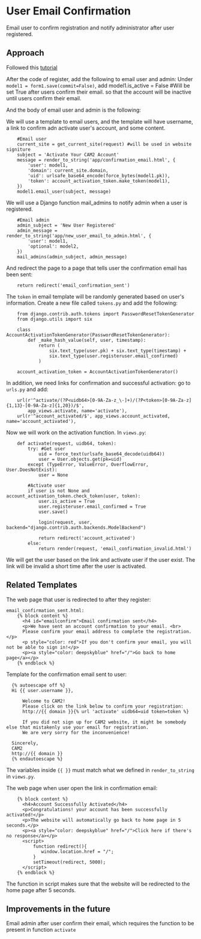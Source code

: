 # User Email Confirmation

Email user to confirm registration and notify administrator after user registered.

## Approach

Followed this [tutorial](https://simpleisbetterthancomplex.com/tutorial/2017/02/18/how-to-create-user-sign-up-view.html)

After the code of register, add the following to email user and admin:
Under `model1 = form1.save(commit=False)`, add
    model1.is_active = False #Will be set True after users confirm their email.
so that the account will be inactive until users confirm their email.

And the body of email user and admin is the following:
  
We will use a template to email users, and the template will have username, a link to confirm adn activate user's account, and some content.
```
    #Email user
    current_site = get_current_site(request) #will be used in website signiture
    subject = 'Activate Your CAM2 Account'
    message = render_to_string('app/confirmation_email.html', {
        'user': model1,
        'domain': current_site.domain,
        'uid': urlsafe_base64_encode(force_bytes(model1.pk)),
        'token': account_activation_token.make_token(model1),
    })
    model1.email_user(subject, message)
```

We will use a Django function mail_admins to notify admin when a user is registered.
```
    #Email admin
    admin_subject = 'New User Registered'
    admin_message = render_to_string('app/new_user_email_to_admin.html', {
        'user': model1,
        'optional': model2,
    })
    mail_admins(admin_subject, admin_message)
```

And redirect the page to a page that tells user the confirmation email has been sent:
```
    return redirect('email_confirmation_sent')
``` 
    
The `token` in email template will be randomly generated based on user's information.
Create a new file called `tokens.py` and add the following:
```
    from django.contrib.auth.tokens import PasswordResetTokenGenerator
    from django.utils import six

    class AccountActivationTokenGenerator(PasswordResetTokenGenerator):
        def _make_hash_value(self, user, timestamp):
            return (
                six.text_type(user.pk) + six.text_type(timestamp) +
                six.text_type(user.registeruser.email_confirmed)
            )

    account_activation_token = AccountActivationTokenGenerator()
```
    
In addition, we need links for confirmation and successful activation:
go to `urls.py` and add:
```
    url(r'^activate/(?P<uidb64>[0-9A-Za-z_\-]+)/(?P<token>[0-9A-Za-z]{1,13}-[0-9A-Za-z]{1,20})/$',
        app_views.activate, name='activate'),
    url(r'^account_activated/$', app_views.account_activated, name='account_activated'),
```

Now we will work on the activation function. In `views.py`:
```
    def activate(request, uidb64, token):
        try: #Get user
            uid = force_text(urlsafe_base64_decode(uidb64))
            user = User.objects.get(pk=uid)
        except (TypeError, ValueError, OverflowError, User.DoesNotExist):
            user = None
            
        #Activate user
        if user is not None and account_activation_token.check_token(user, token):
            user.is_active = True
            user.registeruser.email_confirmed = True
            user.save()

            login(request, user, backend="django.contrib.auth.backends.ModelBackend")

            return redirect('account_activated')
        else:
            return render(request, 'email_confirmation_invalid.html')
```
            
We will get the user based on the link and activate user if the user exist. The link will be invalid a short time after the user is activated.
  
## Related Templates

The web page that user is redirected to after they register:
```
email_confirmation_sent.html:
    {% block content %}
      <h4 id="emailconfirm">Email confirmation sent</h4>
      <p>We have sent an account confirmation to your email. <br>
      Please confirm your email address to complete the registration. </p>
      <p style="color: red">If you don't confirm your email, you will not be able to sign in!</p>
      <p><a style="color: deepskyblue" href="/">Go back to home page</a></p>
    {% endblock %}
```
    
Template for the confirmation email sent to user:
```
  {% autoescape off %}
  Hi {{ user.username }},

      Welcome to CAM2!
      Please click on the link below to confirm your registration:
      http://{{ domain }}{% url 'activate' uidb64=uid token=token %}

      If you did not sign up for CAM2 website, it might be somebody else that mistakenly use your email for registration.
      We are very sorry for the inconvenience!

  Sincerely,
  CAM2
  http://{{ domain }}
  {% endautoescape %}
```
The variables inside `{{ }}` must match what we defined in `render_to_string` in `views.py`.

The web page when user open the link in confirmation email:
```
    {% block content %}
      <h4>Account Successfully Activated</h4>
      <p>Congratulations! your account has been successfully activated!</p>
      <p>The website will automatically go back to home page in 5 seconds.</p>
      <p><a style="color: deepskyblue" href="/">Click here if there's no response</a></p>
      <script>
          function redirect(){
             window.location.href = "/";
          }
          setTimeout(redirect, 5000);
      </script>
    {% endblock %}
```
    
The function in script makes sure that the website will be redirected to the home page after 5 seconds.

## Improvements in the future
  
Email admin after user confirm their email, which requires the function to be present in function `activate`

